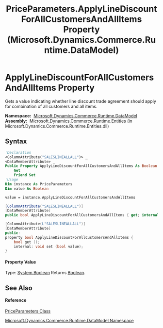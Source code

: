 ﻿---
title: PriceParameters.ApplyLineDiscountForAllCustomersAndAllItems Property  (Microsoft.Dynamics.Commerce.Runtime.DataModel)
TOCTitle: ApplyLineDiscountForAllCustomersAndAllItems Property
ms:assetid: P:Microsoft.Dynamics.Commerce.Runtime.DataModel.PriceParameters.ApplyLineDiscountForAllCustomersAndAllItems
ms:mtpsurl: https://technet.microsoft.com/en-us/library/microsoft.dynamics.commerce.runtime.datamodel.priceparameters.applylinediscountforallcustomersandallitems(v=AX.60)
ms:contentKeyID: 49848674
ms.date: 05/18/2015
mtps_version: v=AX.60
f1_keywords:
- Microsoft.Dynamics.Commerce.Runtime.DataModel.PriceParameters.ApplyLineDiscountForAllCustomersAndAllItems
dev_langs:
- CSharp
- C++
- VB
---

# ApplyLineDiscountForAllCustomersAndAllItems Property

Gets a value indicating whether line discount trade agreement should apply for combination of all customers and all items.

**Namespace:**  [Microsoft.Dynamics.Commerce.Runtime.DataModel](microsoft-dynamics-commerce-runtime-datamodel-namespace.md)  
**Assembly:**  Microsoft.Dynamics.Commerce.Runtime.Entities (in Microsoft.Dynamics.Commerce.Runtime.Entities.dll)

## Syntax

``` vb
'Declaration
<ColumnAttribute("SALESLINEALLALL")> _
<DataMemberAttribute> _
Public Property ApplyLineDiscountForAllCustomersAndAllItems As Boolean
    Get
    Friend Set
'Usage
Dim instance As PriceParameters
Dim value As Boolean

value = instance.ApplyLineDiscountForAllCustomersAndAllItems
```

``` csharp
[ColumnAttribute("SALESLINEALLALL")]
[DataMemberAttribute]
public bool ApplyLineDiscountForAllCustomersAndAllItems { get; internal set; }
```

``` c++
[ColumnAttribute(L"SALESLINEALLALL")]
[DataMemberAttribute]
public:
property bool ApplyLineDiscountForAllCustomersAndAllItems {
    bool get ();
    internal: void set (bool value);
}
```

#### Property Value

Type: [System.Boolean](https://technet.microsoft.com/en-us/library/a28wyd50\(v=ax.60\))  
Returns [Boolean](https://technet.microsoft.com/en-us/library/a28wyd50\(v=ax.60\)).  

## See Also

#### Reference

[PriceParameters Class](priceparameters-class-microsoft-dynamics-commerce-runtime-datamodel.md)

[Microsoft.Dynamics.Commerce.Runtime.DataModel Namespace](microsoft-dynamics-commerce-runtime-datamodel-namespace.md)

